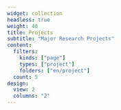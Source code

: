 ```yaml
---
widget: collection
headless: true
weight: 40
title: Projects
subtitle: "Major Research Projects"
content:
  filters:
    kinds: ["page"]
    types: ["project"]
    folders: ["en/project"]
  count: 5
design:
  view: 2
  columns: "2"
---
```


<div id="projects"></div>
